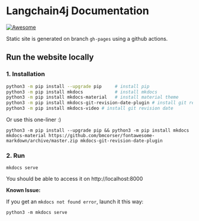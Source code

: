 # Langchain4j Documentation

 [![Awesome](https://awesome.re/badge-flat.svg)](https://awesome.re)

Static site is generated on branch `gh-pages` using a github actions.

## Run the website locally

### 1. Installation

```bash
python3 -m pip install --upgrade pip     # install pip
python3 -m pip install mkdocs            # install mkdocs 
python3 -m pip install mkdocs-material   # install material theme
python3 -m pip install mkdocs-git-revision-date-plugin # install git revision date
python3 -m pip install mkdocs-video # install git revision date
```

Or use this one-liner :) 

```
python3 -m pip install --upgrade pip && python3 -m pip install mkdocs mkdocs-material https://github.com/bmcorser/fontawesome-markdown/archive/master.zip mkdocs-git-revision-date-plugin
```

### 2. Run

```
mkdocs serve
```

You should be able to access it on http://localhost:8000

**Known Issue:**

If you get an `mkdocs not found error`, launch it this way: 

```
python3 -m mkdocs serve
```
